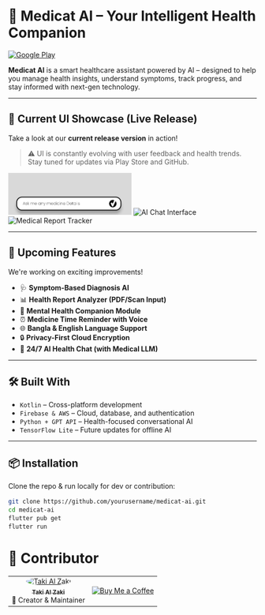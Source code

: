 # 🧠 Medicat AI – Your Intelligent Health Companion

[![Google Play](https://img.shields.io/badge/Download-Google_Play-3ddc84?style=for-the-badge&logo=google-play)](https://play.google.com/store/apps/details?id=your.package.name)

**Medicat AI** is a smart healthcare assistant powered by AI – designed to help you manage health insights, understand symptoms, track progress, and stay informed with next-gen technology.

---

## 📱 Current UI Showcase (Live Release)

Take a look at our **current release version** in action!

> ⚠️ UI is constantly evolving with user feedback and health trends.  
> Stay tuned for updates via Play Store and GitHub.

<img src="https://github.com/Taki-Al-Zaki-NASC/MediCat-AI/blob/main/home-ui.png" width="250" alt="Medicat Home UI">
<img src="https://github.com/yourusername/medicat-ai/blob/main/screenshots/chat-ui.png" width="250" alt="AI Chat Interface">
<img src="https://github.com/yourusername/medicat-ai/blob/main/screenshots/report-ui.png" width="250" alt="Medical Report Tracker">

---

## 🚀 Upcoming Features

We're working on exciting improvements!

- 🩺 **Symptom-Based Diagnosis AI**
- 📊 **Health Report Analyzer (PDF/Scan Input)**
- 🧘 **Mental Health Companion Module**
- ⏰ **Medicine Time Reminder with Voice**
- 🌐 **Bangla & English Language Support**
- 🔒 **Privacy-First Cloud Encryption**
- 💬 **24/7 AI Health Chat (with Medical LLM)**

---

## 🛠️ Built With

- `Kotlin` – Cross-platform development  
- `Firebase & AWS` – Cloud, database, and authentication  
- `Python + GPT API` – Health-focused conversational AI  
- `TensorFlow Lite` – Future updates for offline AI

---

## 📦 Installation

Clone the repo & run locally for dev or contribution:

```bash
git clone https://github.com/yourusername/medicat-ai.git
cd medicat-ai
flutter pub get
flutter run
```
# 👤 Contributor
<table>
  <tr>
    <td align="center">
      <a href="https://github.com/Taki-Al-Zaki-NASC">
        <img src="https://avatars.githubusercontent.com/u/122244287?v=4" width="60" height="60" style="border-radius: 50%;" alt="Taki Al Zaki"/>
        <br /><sub><b>Taki Al Zaki</b></sub>
      </a>
      <br />🚀 Creator & Maintainer
    </td>
    <td align="right">
      <a href="https://www.buymeacoffee.com/takizaki">
        <img src="https://img.shields.io/badge/Buy_me_a_coffee-FFDD00?style=for-the-badge&logo=buy-me-a-coffee&logoColor=black" height="30" alt="Buy Me a Coffee"/>
      </a>
    </td>
  </tr>
</table>
